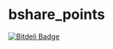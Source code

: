 bshare_points
=============


[![Bitdeli Badge](https://d2weczhvl823v0.cloudfront.net/magicHu/bshare-tools/trend.png)](https://bitdeli.com/free "Bitdeli Badge")

